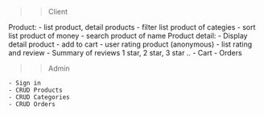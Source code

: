 >> Client

Product:
    - list product, detail products
    - filter list product of categies
    - sort list product of money
    - search product of name
Product detail:
    - Display detail product
    - add to cart
    - user rating product (anonymous)
    - list rating and review
    - Summary of reviews 1 star, 2 star, 3 star ..
    - Cart
    - Orders
>> Admin

    - Sign in
    - CRUD Products
    - CRUD Categories
    - CRUD Orders
